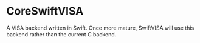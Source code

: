 # CoreSwiftVISA

A VISA backend written in Swift. Once more mature, SwiftVISA will use this backend rather than the current C backend.
